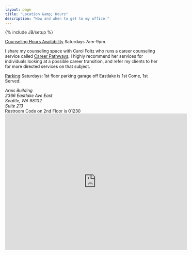 ```yaml
---
layout: page
title: "Location &amp; Hours"
description: "How and when to get to my office."
---
```

{% include JB/setup %}


<u>Counseling Hours Availability</u> Saturdays 7am-9pm.

I share my counseling space with Carol Foltz who runs a career counseling service called <a href="http://seattlecareercounselingcoach.com/"><u>Career Pathways</u></a>. I highly recommend her services for individuals looking at a possible career transition, and refer my clients to her for more directed services on that subject.

<u>Parking</u>
Saturdays: 1st floor parking garage off Eastlake is 1st Come, 1st Served.
<br>
<address>
  Areis Building<br />
  2366 Eastlake Ave East<br />
  Seattle, WA 98102<br />
  Suite 213
</address>
Restroom Code on 2nd Floor is 01230

<iframe src="https://www.google.com/maps/embed?pb=!1m14!1m8!1m3!1d1344.1026718052367!2d-122.32533462698618!3d47.64157635532868!3m2!1i1024!2i768!4f13.1!3m3!1m2!1s0x549014e1bc0d8075%3A0x8ca39c9b3b16d93c!2s2366+Eastlake+Ave+E%2C+Seattle%2C+WA+98102!5e0!3m2!1sen!2sus!4v1415549344700" width="600" height="450" frameborder="0" style="border:0"></iframe>
